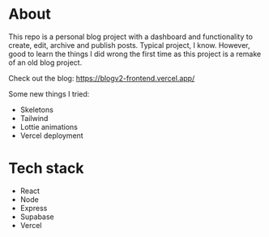 # About
This repo is a personal blog project with a dashboard and functionality to create, edit, archive and publish posts.
Typical project, I know. However, good to learn the things I did wrong the first time as this project is a remake of an old blog project.

Check out the blog: https://blogv2-frontend.vercel.app/

Some new things I tried:
- Skeletons
- Tailwind
- Lottie animations
- Vercel deployment

# Tech stack
- React
- Node
- Express
- Supabase
- Vercel
